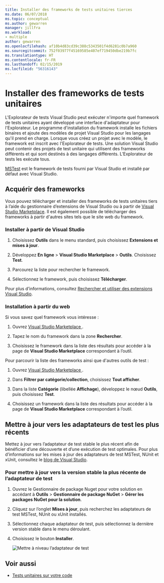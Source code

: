 ```yaml
---
title: Installer des frameworks de tests unitaires tierces
ms.date: 06/07/2018
ms.topic: conceptual
ms.author: gewarren
manager: jillfra
ms.workload:
- multiple
author: gewarren
ms.openlocfilehash: af10b4d83cd39c388c5343501f4d6281c0b7a960
ms.sourcegitcommit: 752f03977f45169585e407ef719450dbe219b7fc
ms.translationtype: HT
ms.contentlocale: fr-FR
ms.lasthandoff: 02/15/2019
ms.locfileid: "56316143"
---
```

# <a name="install-unit-test-frameworks"></a>Installer des frameworks de tests unitaires

L'Explorateur de tests Visual Studio peut exécuter n'importe quel framework de tests unitaires ayant développé une interface d'adaptateur pour l'Explorateur. Le programme d'installation du framework installe les fichiers binaires et ajoute des modèles de projet Visual Studio pour les langages qu'il prend en charge. Lorsque vous créez un projet avec le modèle, le framework est inscrit avec l'Explorateur de tests. Une solution Visual Studio peut contenir des projets de test unitaire qui utilisent des frameworks différents et qui sont destinés à des langages différents. L’Explorateur de tests les exécute tous.

[MSTest](getting-started-with-unit-testing.md) est le framework de tests fourni par Visual Studio et installé par défaut avec Visual Studio.

## <a name="acquire-frameworks"></a>Acquérir des frameworks

Vous pouvez télécharger et installer des frameworks de tests unitaires tiers à l’aide du gestionnaire d’extensions de Visual Studio ou à partir de [Visual Studio Marketplace](https://marketplace.visualstudio.com/vs). Il est également possible de télécharger des frameworks à partir d'autres sites tels que le site web du framework.

### <a name="install-from-visual-studio"></a>Installer à partir de Visual Studio

1. Choisissez **Outils** dans le menu standard, puis choisissez **Extensions et mises à jour**.

2. Développez **En ligne** > **Visual Studio Marketplace** > **Outils**. Choisissez **Test**.

3. Parcourez la liste pour rechercher le framework.

4. Sélectionnez le framework, puis choisissez **Télécharger**.

Pour plus d’informations, consultez [Rechercher et utiliser des extensions Visual Studio](../ide/finding-and-using-visual-studio-extensions.md).

### <a name="install-from-the-web"></a>Installation à partir du web

Si vous savez quel framework vous intéresse :

1. Ouvrez [Visual Studio Marketplace ](https://marketplace.visualstudio.com/vs).

2. Tapez le nom du framework dans la zone **Rechercher**.

3. Choisissez le framework dans la liste des résultats pour accéder à la page de **Visual Studio Marketplace** correspondant à l’outil.

Pour parcourir la liste des frameworks ainsi que d'autres outils de test :

1. Ouvrez [Visual Studio Marketplace ](https://marketplace.visualstudio.com/vs).

2. Dans **Filtrer par catégorie/collection**, choisissez **Tout afficher**.

3. Dans la liste **Catégorie** (libellée **Affichage**), développez le nœud **Outils**, puis choisissez **Test**.

4. Choisissez un framework dans la liste des résultats pour accéder à la page de **Visual Studio Marketplace** correspondant à l’outil.

## <a name="update-to-the-latest-test-adapters"></a>Mettre à jour vers les adaptateurs de test les plus récents

Mettez à jour vers l’adaptateur de test stable le plus récent afin de bénéficier d’une découverte et d’une exécution de test optimales. Pour plus d’informations sur les mises à jour des adaptateurs de test MSTest, NUnit et xUnit, consultez le [blog de Visual Studio](https://devblogs.microsoft.com/visualstudio/test-experience-improvements/).

### <a name="to-update-to-the-latest-stable-test-adapter-version"></a>Pour mettre à jour vers la version stable la plus récente de l’adaptateur de test

1. Ouvrez le Gestionnaire de package Nuget pour votre solution en accédant à **Outils** > **Gestionnaire de package NuGet** > **Gérer les packages NuGet pour la solution**.

2. Cliquez sur l’onglet **Mises à jour**, puis recherchez les adaptateurs de test MSTest, NUnit ou xUnit installés.

3. Sélectionnez chaque adaptateur de test, puis sélectionnez la dernière version stable dans le menu déroulant.

4. Choisissez le bouton **Installer**.

   ![Mettre à niveau l’adaptateur de test](media/install-adapter-upgrade.png)

## <a name="see-also"></a>Voir aussi

- [Tests unitaires sur votre code](../test/unit-test-your-code.md)
